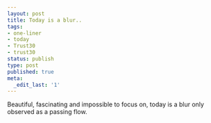 ```yaml
---
layout: post
title: Today is a blur..
tags:
- one-liner
- today
- Trust30
- trust30
status: publish
type: post
published: true
meta:
  _edit_last: '1'
---
```

Beautiful, fascinating and impossible to focus on, today is a blur only observed as a passing flow.
